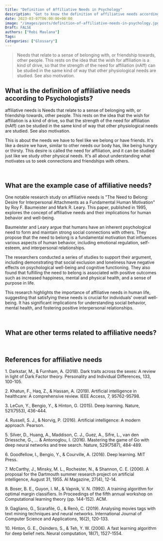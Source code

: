 ```yaml
---
title: "Definition of Affiliative Needs in Psychology"
description: "Get to know the definition of affiliative needs according to psychologists."
date: 2023-03-07T06:00:00+00:00
image: "/images/posts/definition-of-affiliative-needs-in-psychology.jpg"
Draft: FALSE
authors: ["Robi Maulana"]
Tags: 
Categories: ["Glossary"]
---
```






> Needs that relate to a sense of belonging with, or friendship towards, other people. This rests on the idea that the wish for affiliation is a kind of drive, so that the strength of the need for affiliation (nAff) can be studied in the same kind of way that other physiological needs are studied. See also motivation.

## What is the definition of affiliative needs according to Psychologists?

affiliative needs is Needs that relate to a sense of belonging with, or friendship towards, other people. This rests on the idea that the wish for affiliation is a kind of drive, so that the strength of the need for affiliation (nAff) can be studied in the same kind of way that other physiological needs are studied. See also motivation.

This is about the needs we have to feel like we belong or have friends. It's like a desire we have, similar to other needs our body has, like being hungry or thirsty. This desire is called the need for affiliation, and it can be studied just like we study other physical needs. It's all about understanding what motivates us to seek connections and friendships with others.

 

## What are the example case of affiliative needs?

One notable research study on affiliative needs is "The Need to Belong: Desire for Interpersonal Attachments as a Fundamental Human Motivation" by Roy F. Baumeister and Mark R. Leary. This paper, published in 1995, explores the concept of affiliative needs and their implications for human behavior and well-being.

Baumeister and Leary argue that humans have an inherent psychological need to form and maintain strong social connections with others. They propose that the need to belong is a fundamental motivation that influences various aspects of human behavior, including emotional regulation, self-esteem, and interpersonal relationships.

The researchers conducted a series of studies to support their argument, including demonstrating that social exclusion and loneliness have negative effects on psychological well-being and cognitive functioning. They also found that fulfilling the need to belong is associated with positive outcomes such as increased happiness, mental and physical health, and a sense of purpose in life.

This research highlights the importance of affiliative needs in human life, suggesting that satisfying these needs is crucial for individuals' overall well-being. It has significant implications for understanding social behavior, mental health, and fostering positive interpersonal relationships.

 

## What are other terms related to affiliative needs?

 

## References for affiliative needs

1\. Darkstar, M., & Furnham, A. (2018). Dark traits across the sexes: A review in light of Dark Factor theory. Personality and Individual Differences, 133, 100-105.

2\. Khatun, F., Haq, Z., & Hassan, A. (2019). Artificial intelligence in healthcare: A comprehensive review. IEEE Access, 7, 95762-95798.

3\. LeCun, Y., Bengio, Y., & Hinton, G. (2015). Deep learning. Nature, 521(7553), 436-444.

4\. Russell, S. J., & Norvig, P. (2016). Artificial intelligence: A modern approach. Pearson.

5\. Silver, D., Huang, A., Maddison, C. J., Guez, A., Sifre, L., van den Driessche, G., ... & Antonoglou, I. (2016). Mastering the game of Go with deep neural networks and tree search. Nature, 529(7587), 484-489.

6\. Goodfellow, I., Bengio, Y., & Courville, A. (2016). Deep learning. MIT Press.

7\. McCarthy, J., Minsky, M. L., Rochester, N., & Shannon, C. E. (2006). A proposal for the Dartmouth summer research project on artificial intelligence, August 31, 1955. AI Magazine, 27(4), 12-14.

8\. Boser, B. E., Guyon, I. M., & Vapnik, V. N. (1992). A training algorithm for optimal margin classifiers. In Proceedings of the fifth annual workshop on Computational learning theory (pp. 144-152). ACM.

9\. Gagliano, G., Scarafile, G., & Renò, C. (2019). Analysing movies tags with text mining techniques and neural networks. International Journal of Computer Science and Applications, 16(2), 120-133.

10\. Hinton, G. E., Osindero, S., & Teh, Y. W. (2006). A fast learning algorithm for deep belief nets. Neural computation, 18(7), 1527-1554.
